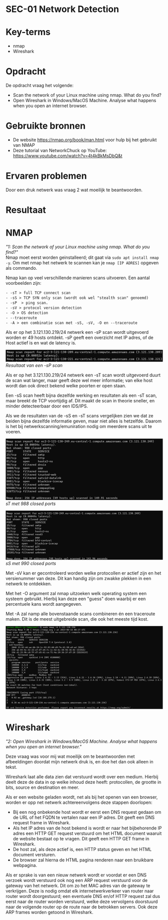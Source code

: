 # SEC-01 Network Detection

# Key-terms
- nmap
- Wireshark

# Opdracht

De opdracht vraag het volgende:
- Scan the network of your Linux machine using nmap. What do you find?
- Open Wireshark in Windows/MacOS Machine. Analyse what happens when you open an internet browser. 

# Gebruikte bronnen
- De website https://nmap.org/book/man.html voor hulp bij het gebruikt van NMAP
- Deze tutorial van NetworkChuck op YouTube: https://www.youtube.com/watch?v=4t4kBkMsDbQ&t

# Ervaren problemen
Door een druk netwerk was vraag 2 wat moeilijk te beantwoorden.
# Resultaat

# NMAP
*"1: Scan the network of your Linux machine using nmap. What do you find?"*     
Nmap moet eerst worden geinstalleerd; dit gaat via ```sudo apt install nmap -y```.
Om met nmap het netwerk te scannen kan je ```nmap [IP ADRES]``` opgeven als commando.

Nmap kan op veel verschillende manieren scans uitvoeren. Een aantal voorbeelden zijn:
```
- -sT > full TCP connect scan
- -sS > TCP SYN only scan (wordt ook wel "stealth scan" genoemd)
- -sP  > ping scan.
- -sV > protocol version detection
- -O > OS detection
- --traceroute
- -A > een combinatie scan met -sS, -sV, -O en --traceroute
```
Als er op het 3.121.130.219/24 netwerk een -sP scan wordt uitgevoerd worden er 49 hosts ontdekt. -sP geeft een overzicht met IP adres, of de Host actief is en wat de latency is.

![-sP scan results](/00_includes/Networking_Images/nmap__sP.png) 
*Resultaat van een -sP scan* 

Als er op het 3.121.130.219/24 netwerk een -sT scan wordt uitgevoerd duurt de scan wat langer, maar geeft deze wel meer informatie; van elke host wordt dan ook direct bekend welke poorten er open staan.

Een -sS scan heeft bijna dezelfde werking en resultaten als een -sT scan, maar breekt de TCP voortijdig af. Dit maakt de scan in theorie sneller, en minder detecteerbaar door een IDS/IPS.

Als we de resultaten van de -sS en -sT scans vergelijken zien we dat ze beiden bijna dezelfde informatie geven, maar niet alles is hetzelfde. Daarom is het bij netwerkscanning/emuniration nodig om meerdere scans uit te voeren. 

![-sT scan resultaten](/00_includes/Networking_Images/nmap_sT_result.png)
*sT met 988 closed ports*

![-sS scan resultaten](/00_includes/Networking_Images/nmap_sS_result.png)
*sS met 990 closed ports*


Met -sV kan er gecontroleerd worden welke protocollen er actief zijn en het versienummer van deze. Dit kan handig zijn om zwakke plekken in een netwerk te ontdekken.

Met het -O argument zal nmap uitzoeken welk operating system een systeem gebruikt. Hierbij kan deze een "guess" doen waarbij er een percentuele kans wordt aangegeven.

Met -A zal namp alle bovenstaande scans combineren én een traceroute maken. Dit is de meest uitgebreide scan, die ook het meeste tijd kost.

![-A scan resultaat](/00_includes/Networking_Images/nmap_A.png)




# Wireshark


*"2: Open Wireshark in Windows/MacOS Machine. Analyse what happens when you open an internet browser."*

 Deze vraag was voor mij wat moeilijk om te beantwoorden met afbeeldingen doordat mijn netwerk druk is, en doe het dan ook alleen in tekst.

 Wireshark laat alle data zien dat verstuurd wordt over een medium. Hierbij deelt deze de data in op welke inhoud deze heeft: protocollen, de grootte in bits, source en destination en meer.

 Als er een website geladen wordt, net als bij het openen van een browser, worden er opp net netwerk achtereenvolgens deze stappen doorlopen:
 
 - Bij een nog onbekende host wordt er eerst een DNS request gedaan om de URL of het FQDN te vertalen naar een IP adres. Dit geeft een DNS request frame in Wireshark.
 - Als het IP adres van de host bekend is wordt er naar het bijbehorende IP adres een HTTP GET request verstuurd om het HTML document waaruit de website bestaat op te vragen. Dit geeft een HTTP GET frame in Wireshark.
 - De host zal, als deze actief is, een HTTP status geven en het HTML document versturen.
 - De browser zal hierna de HTML pagina renderen naar een bruikbare webpagina.

 Als er sprake is van een nieuw netwerk wordt er voordat er een DNS verzoek wordt verstuurd ook nog een ARP request verstuurd voor de gateway van het netwerk. Dit om zo het MAC adres van de gateway te verkrijgen. Deze is nodig omdat elk internetwerkverkeer van router naar router wordt doorgestuurd; een eventuele DNS en/of HTTP request zal dus eerst naar de router worden verstuurd, welke deze vervolgens doorstuurd naar de volgende router op de route naar de betrokken servers. Ook deze ARP frames worden getoond in Wireshark.

 